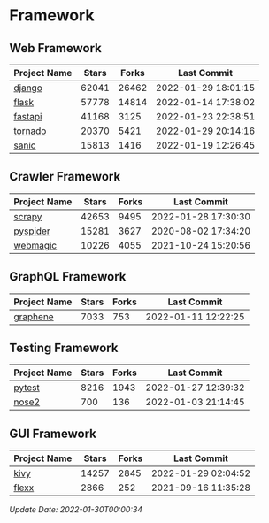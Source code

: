 # Framework

## Web Framework
| Project Name | Stars | Forks | Last Commit |
| ------------ | ----- | ----- | ----------- |
| [django](https://github.com/django/django) | 62041 | 26462 | 2022-01-29 18:01:15 |
| [flask](https://github.com/pallets/flask) | 57778 | 14814 | 2022-01-14 17:38:02 |
| [fastapi](https://github.com/tiangolo/fastapi) | 41168 | 3125 | 2022-01-23 22:38:51 |
| [tornado](https://github.com/tornadoweb/tornado) | 20370 | 5421 | 2022-01-29 20:14:16 |
| [sanic](https://github.com/sanic-org/sanic) | 15813 | 1416 | 2022-01-19 12:26:45 |

## Crawler Framework
| Project Name | Stars | Forks | Last Commit |
| ------------ | ----- | ----- | ----------- |
| [scrapy](https://github.com/scrapy/scrapy) | 42653 | 9495 | 2022-01-28 17:30:30 |
| [pyspider](https://github.com/binux/pyspider) | 15281 | 3627 | 2020-08-02 17:34:20 |
| [webmagic](https://github.com/code4craft/webmagic) | 10226 | 4055 | 2021-10-24 15:20:56 |

## GraphQL Framework
| Project Name | Stars | Forks | Last Commit |
| ------------ | ----- | ----- | ----------- |
| [graphene](https://github.com/graphql-python/graphene) | 7033 | 753 | 2022-01-11 12:22:25 |

## Testing Framework
| Project Name | Stars | Forks | Last Commit |
| ------------ | ----- | ----- | ----------- |
| [pytest](https://github.com/pytest-dev/pytest) | 8216 | 1943 | 2022-01-27 12:39:32 |
| [nose2](https://github.com/nose-devs/nose2) | 700 | 136 | 2022-01-03 21:14:45 |

## GUI Framework
| Project Name | Stars | Forks | Last Commit |
| ------------ | ----- | ----- | ----------- |
| [kivy](https://github.com/kivy/kivy) | 14257 | 2845 | 2022-01-29 02:04:52 |
| [flexx](https://github.com/flexxui/flexx) | 2866 | 252 | 2021-09-16 11:35:28 |

*Update Date: 2022-01-30T00:00:34*